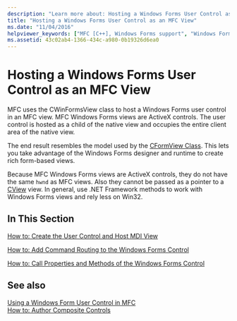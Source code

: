 ```yaml
---
description: "Learn more about: Hosting a Windows Forms User Control as an MFC View"
title: "Hosting a Windows Forms User Control as an MFC View"
ms.date: "11/04/2016"
helpviewer_keywords: ["MFC [C++], Windows Forms support", "Windows Forms controls [C++], hosting as an MFC view", "hosting Windows Forms control [C++]"]
ms.assetid: 43c02ab4-1366-434c-a980-0b19326d6ea0
---
```

# Hosting a Windows Forms User Control as an MFC View

MFC uses the CWinFormsView class to host a Windows Forms user control in an MFC view. MFC Windows Forms views are ActiveX controls. The user control is hosted as a child of the native view and occupies the entire client area of the native view.

The end result resembles the model used by the [CFormView Class](../mfc/reference/cformview-class.md). This lets you take advantage of the Windows Forms designer and runtime to create rich form-based views.

Because MFC Windows Forms views are ActiveX controls, they do not have the same `hwnd` as MFC views. Also they cannot be passed as a pointer to a [CView](../mfc/reference/cview-class.md) view. In general, use .NET Framework methods to work with Windows Forms views and rely less on Win32.

## In This Section

[How to: Create the User Control and Host MDI View](../dotnet/how-to-create-the-user-control-and-host-mdi-view.md)

[How to: Add Command Routing to the Windows Forms Control](../dotnet/how-to-add-command-routing-to-the-windows-forms-control.md)

[How to: Call Properties and Methods of the Windows Forms Control](../dotnet/how-to-call-properties-and-methods-of-the-windows-forms-control.md)

## See also

[Using a Windows Form User Control in MFC](../dotnet/using-a-windows-form-user-control-in-mfc.md)<br/>
[How to: Author Composite Controls](/dotnet/framework/winforms/controls/how-to-author-composite-controls)
